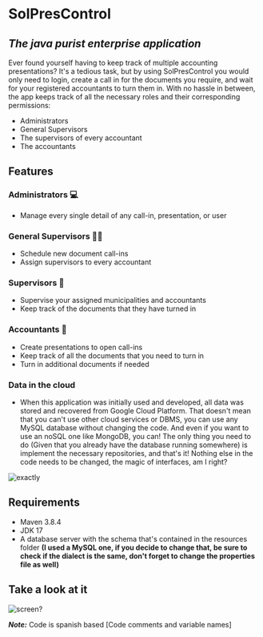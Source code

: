 # SolPresControl

## _The java purist enterprise application_

Ever found yourself having to keep track of multiple accounting presentations? It's a tedious task, but by using
SolPresControl you would only need to login, create a call in for the documents you require, and wait for your
registered accountants to turn them in. With no hassle in between, the app keeps track of all the necessary roles and
their corresponding permissions:

- Administrators
- General Supervisors
- The supervisors of every accountant
- The accountants

## Features

### Administrators 💻

- Manage every single detail of any call-in, presentation, or user

### General Supervisors 👩‍💼

- Schedule new document call-ins
- Assign supervisors to every accountant

### Supervisors 👮

- Supervise your assigned municipalities and accountants
- Keep track of the documents that they have turned in

### Accountants 💼

- Create presentations to open call-ins
- Keep track of all the documents that you need to turn in
- Turn in additional documents if needed

### Data in the cloud

- When this application was initially used and developed, all data was stored and recovered from Google Cloud Platform.
  That doesn't mean that you can't use other cloud services or DBMS, you can use any MySQL database without changing the
  code. And even if you want to use an noSQL one like MongoDB, you can! The only thing you need to do (Given that you
  already have the database running somewhere) is implement the necessary repositories, and that's it! Nothing else in
  the code needs to be changed, the magic of interfaces, am I right?

![exactly](https://media0.giphy.com/media/3oz8xDo1q81w2VZG5W/giphy.gif?cid=790b7611f4327b28aefee0dd587b67a72548cf523011e071&rid=giphy.gif&ct=g)

## Requirements

* Maven 3.8.4
* JDK 17
* A database server with the schema that's contained in the resources folder __(I used a MySQL one, if you decide to
  change that, be sure to check if the dialect is the same, don't forget to change the properties file as well)__

## Take a look at it

![screen?](https://media.giphy.com/media/0iK2Cen5MEI79qK9ii/giphy.gif)

***Note:*** Code is spanish based [Code comments and variable names]
